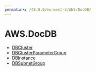 ```yaml
---
permalink: /48.0.0/eu-west-3/AWS/DocDB/
---
```


# AWS.DocDB



* [DBCluster](DBCluster.md)
* [DBClusterParameterGroup](DBClusterParameterGroup.md)
* [DBInstance](DBInstance.md)
* [DBSubnetGroup](DBSubnetGroup.md)